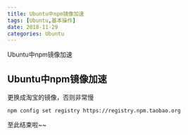 ```yaml
---
title: Ubuntu中npm镜像加速
tags: [Ubuntu,基本操作]
date: 2018-11-29
categories: Ubuntu
---
```


Ubuntu中npm镜像加速

<!--more-->

## Ubuntu中npm镜像加速

更换成淘宝的镜像，否则非常慢


```
npm config set registry https://registry.npm.taobao.org
```

至此结束啦~~
